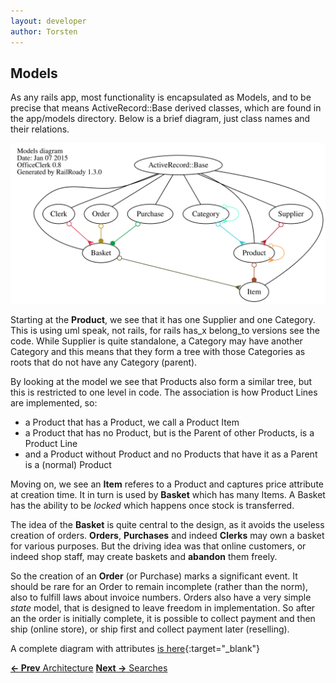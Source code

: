 ```yaml
---
layout: developer
author: Torsten
---
```


## Models

As any rails app, most functionality is encapsulated as Models, and to be precise that means ActiveRecord::Base derived
classes, which are found in the app/models directory. Below is a brief diagram, just class names and their relations.

![Models](images/models_brief.svg)

Starting at the **Product**, we see that it has one Supplier and one Category. This is using uml speak, not rails, for
rails has_x  belong_to versions see the code. While Supplier is quite standalone, a Category may have another Category
and this means that they form a tree with those Categories as roots that do not have any Category (parent).

By looking at the model we see that Products also form a similar tree, but this is restricted to one level in code.
The association is how Product Lines are implemented, so:

- a Product that has a Product, we call a Product Item
- a Product that has no Product, but is the Parent of other Products, is a Product Line
- and a Product without Product and no Products that have it as a Parent is a (normal) Product

Moving on, we see an **Item** referes to a Product and captures price attribute at creation time. It in turn is used by 
**Basket** which has many Items. A Basket has the ability to be *locked* which happens once stock is transferred.

The idea of the **Basket** is quite central to the design, as it avoids the useless creation of orders. **Orders**, 
**Purchases** and indeed **Clerks** may own a basket for various purposes. But the driving idea was that online customers,
or indeed shop staff, may create baskets and **abandon** them freely.

So the creation of an **Order** (or Purchase) marks a significant event. It should be rare for an Order to remain
incomplete (rather than the norm), also to fulfill laws about invoice numbers. Orders also have a very simple *state* 
model, that is designed to leave freedom in implementation. So after an the order is initially complete, it is 
possible to collect payment and then ship (online store), or ship first and collect payment later (reselling).

A complete diagram with attributes [is here](images/models_complete.svg){:target="_blank"}

[**<- Prev** Architecture](02_architecture.html)    [**Next ->** Searches](04_searches.html)


